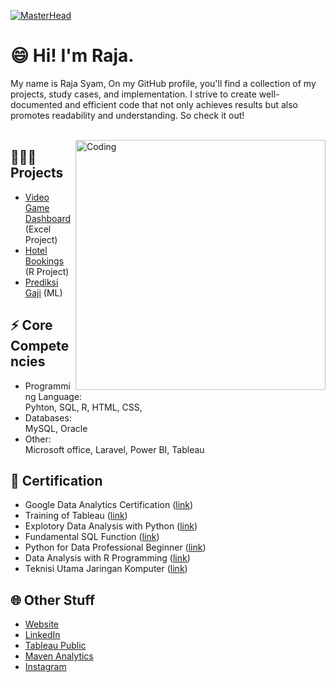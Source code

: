[![MasterHead](https://cdn.dribbble.com/users/1523313/screenshots/13671653/data-analysis.gif)](https://github.com/Syamabbas/)

# 😄 Hi! I'm Raja.

My name is Raja Syam, On my GitHub profile, you'll find a collection of my projects, study cases, and implementation. I strive to create well-documented and efficient code that not only achieves results but also promotes readability and understanding. So check it out!
<br> <br>

<img align="right" alt="Coding" width="400" src="https://i.pinimg.com/originals/e4/26/70/e426702edf874b181aced1e2fa5c6cde.gif">

## 👨🏼‍💻 Projects
- [Video Game Dashboard](https://www.mavenanalytics.io/project/4679) (Excel Project)
- [Hotel Bookings](https://github.com/Syamabbas/hotel-bookings/tree/main) (R Project)
- [Prediksi Gaji]([https://github.com/Syamabbas/hotel-bookings/tree/main](https://github.com/Syamabbas/Memprediksi-Gaji-dengan-Metode-Regression)) (ML)

## ⚡ Core Competencies
- Programming Language: <br>
  Pyhton, SQL, R, HTML, CSS, 
- Databases: <br>
  MySQL, Oracle
- Other: <br>
  Microsoft office, Laravel, Power BI, Tableau
 
## 📑 Certification
- Google Data Analytics Certification ([link](https://www.coursera.org/account/accomplishments/specialization/certificate/ULTFRBGFC7R5))
- Training of Tableau ([link](https://www.udemy.com/certificate/UC-9b8bb7e6-9f05-4937-b28f-5afaff1813b8/))
- Explotory Data Analysis with Python ([link](https://academy.dqlab.id/Certificate_check/result/DQLABINTP1NRFTIB))
- Fundamental SQL Function ([link](https://academy.dqlab.id/Certificate_check/result/DQLABSQLT2VHDVHG))
- Python for Data Professional Beginner ([link](https://academy.dqlab.id/Certificate_check/result/DQLABINTP1LQTRPG))
- Data Analysis with R Programming ([link](https://www.coursera.org/account/accomplishments/certificate/PDPEHUWVXM2P))
- Teknisi Utama Jaringan Komputer ([link](https://drive.google.com/file/d/1A1KgfR9_S9lqv-L3C-MI9agBcG_pHgbo/view?usp=sharing))

## 🌐 Other Stuff

- [Website](https://www.syamabbas.com/)
- [LinkedIn](https://www.linkedin.com/in/raja-syam-abbas-shagir/)
- [Tableau Public](https://public.tableau.com/app/profile/raja.syam)
- [Maven Analytics](https://www.mavenanalytics.io/profile/Raja-syam/168024767)
- [Instagram](https://instagram.com/rajasyamabbas)

<!---
Syamabbas/RajaSyam is a ✨ special ✨ repository because its `README.md` (this file) appears on your GitHub profile.
You can click the Preview link to take a look at your changes.
--->
